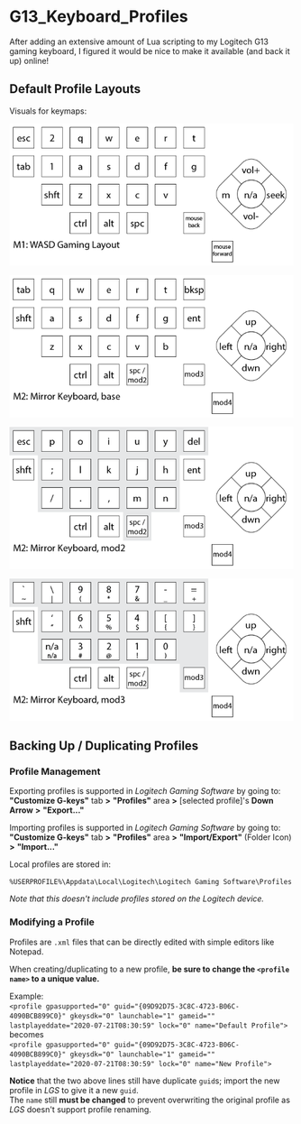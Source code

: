 # G13_Keyboard_Profiles
After adding an extensive amount of Lua scripting to my Logitech G13 gaming keyboard, I figured it would be nice to make it available (and back it up) online!

## Default Profile Layouts
Visuals for keymaps:

![M1: WASD Gaming Layout](images/MirrorBoard_m1.png "M1: WASD Gaming Layout")

![M2: MirrorBoard Layout, Left Hand](images/MirrorBoard_m2_1.png "M2: MirrorBoard Layout, Left Hand")

![M2: MirrorBoard Layout, Right Hand Mirror](images/MirrorBoard_m2_2.png "M2: MirrorBoard Layout, Right Hand Mirror")

![M2: MirrorBoard Layout, Numbers and Symbols](images/MirrorBoard_m2_3.png "M2: MirrorBoard Layout, Numbers and Symbols")


## Backing Up / Duplicating Profiles

### Profile Management

Exporting profiles is supported in _Logitech Gaming Software_ by going to:  
**"Customize G-keys"** tab **>** **"Profiles"** area **>** [selected profile]'s **Down Arrow** **>** **"Export..."**

Importing profiles is supported in _Logitech Gaming Software_ by going to:  
**"Customize G-keys"** tab **>** **"Profiles"** area **>** **"Import/Export"** (Folder Icon) **>** **"Import..."**

Local profiles are stored in:
```
%USERPROFILE%\Appdata\Local\Logitech\Logitech Gaming Software\Profiles
```
_Note that this doesn't include profiles stored on the Logitech device._


### Modifying a Profile

Profiles are `.xml` files that can be directly edited with simple editors like Notepad.

When creating/duplicating to a new profile, **be sure to change the `<profile name>` to a unique value.**

Example:  
`<profile gpasupported="0" guid="{09D92D75-3C8C-4723-B06C-4090BCB899C0}" gkeysdk="0" launchable="1" gameid="" lastplayeddate="2020-07-21T08:30:59" lock="0" name="Default Profile">`  
becomes  
`<profile gpasupported="0" guid="{09D92D75-3C8C-4723-B06C-4090BCB899C0}" gkeysdk="0" launchable="1" gameid="" lastplayeddate="2020-07-21T08:30:59" lock="0" name="New Profile">`  

**Notice** that the two above lines still have duplicate `guid`s; import the new profile in _LGS_ to give it a new `guid`.  
The `name` still **must be changed** to prevent overwriting the original profile as _LGS_ doesn't support profile renaming.
